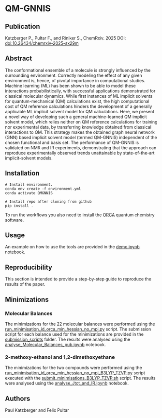 # QM-GNNIS

## Publication

Katzberger P., Pultar F., and Riniker S., ChemRxiv. 2025 DOI: [doi:10.26434/chemrxiv-2025-sx29m](https://doi.org/10.26434/chemrxiv-2025-sx29m)

## Abstract

The conformational ensemble of a molecule is strongly influenced by the surrounding environment. Correctly modeling the effect of any given environment is, hence, of pivotal importance in computational studies. Machine learning (ML) has been shown to be able to model these interactions probabilistically, with successful applications demonstrated for classical molecular dynamics. While first instances of ML implicit solvents for quantum-mechanical (QM) calculations exist, the high computational cost of QM reference calculations hinders the development of a generally applicable ML implicit solvent model for QM calculations. Here, we present a novel way of developing such a general machine-learned QM implicit solvent model, which relies neither on QM reference calculations for training nor experimental data, by transferring knowledge obtained from classical interactions to QM. This strategy makes the obtained graph neural network (GNN) based implicit solvent model (termed QM-GNNIS) independent of the chosen functional and basis set. The performance of QM-GNNIS is validated on NMR and IR experiments, demonstrating that the approach can reproduce experimentally observed trends unattainable by state-of-the-art implicit-solvent models.

## Installation

````
# Install environment.
conda env create -f environment.yml
conda activate QMGNNIS

# Install repo after cloning from github
pip install .
````

To run the workflows you also need to install the [ORCA](https://www.faccts.de/orca/) quantum chemistry software.


## Usage

An example on how to use the tools are provided in the [demo.ipynb](notebooks/demo.ipynb) notebook.

## Reproducibility

This section is intended to provide a step-by-step guide to reproduce the results of the paper.

## Minimizations

### Molecular Balances
The minimizations for the 22 molecular balances were performed using the [run_minimisation_id_orca_min_hessian_no_mpi.py](production_runs/run_minimisation_id_orca_min_hessian_no_mpi.py) script. The submission script for each balance used for the minimizations are provided in the [submission_scripts](production_runs/submission_scripts/) folder. The results were analysed using the [analyse_Molecular_Balances_pub.ipynb](production_runs/analyse_Molecular_Balances_pub.ipynb) notebook.

### 2-methoxy-ethanol and 1,2-dimethoxyethane
The minimizations for the two compounds were performed using the [run_minimisation_id_orca_min_hessian_no_mpi_B3LYP_TZVP.py](production_runs/run_minimisation_id_orca_min_hessian_no_mpi_B3LYP_TZVP.py) script executed with the [submit_minimisations_B3LYP_TZVP.sh](production_runs/submit_minimisations_B3LYP_TZVP.sh) script. The results were analysed using the [analyse_Jtot_and_IR.ipynb](production_runs/analyse_Jtot_and_IR.ipynb) notebook.

## Authors
Paul Katzberger and Felix Pultar


